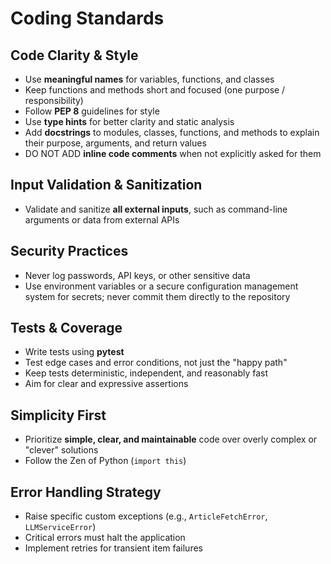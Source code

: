 # Coding Standards

## Code Clarity & Style

- Use **meaningful names** for variables, functions, and classes
- Keep functions and methods short and focused (one purpose / responsibility)
- Follow **PEP 8** guidelines for style
- Use **type hints** for better clarity and static analysis
- Add **docstrings** to modules, classes, functions, and methods to explain their purpose, arguments, and return values
- DO NOT ADD **inline code comments** when not explicitly asked for them

## Input Validation & Sanitization

- Validate and sanitize **all external inputs**, such as command-line arguments or data from external APIs

## Security Practices

- Never log passwords, API keys, or other sensitive data
- Use environment variables or a secure configuration management system for secrets; never commit them directly to the repository

## Tests & Coverage

- Write tests using **pytest**
- Test edge cases and error conditions, not just the "happy path"
- Keep tests deterministic, independent, and reasonably fast
- Aim for clear and expressive assertions

## Simplicity First

- Prioritize **simple, clear, and maintainable** code over overly complex or "clever" solutions
- Follow the Zen of Python (`import this`)

## Error Handling Strategy

- Raise specific custom exceptions (e.g., `ArticleFetchError`, `LLMServiceError`)
- Critical errors must halt the application
- Implement retries for transient item failures
